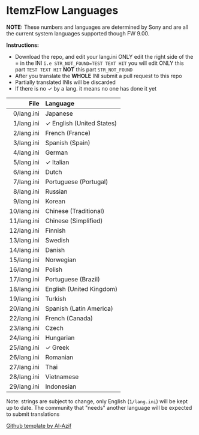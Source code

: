# ItemzFlow Languages

**NOTE:** These numbers and languages are determined by Sony and are all the current system languages supported though FW 9.00.


**Instructions:** 
- Download the repo, and edit your lang.ini ONLY edit the right side of the = in the INI
`i.e STR_NOT_FOUND=TEST TEXT HIT` you will edit ONLY this part `TEST TEXT HIT` **NOT** this part `STR_NOT_FOUND`  
- After you translate the **WHOLE** INI submit a pull request to this repo
- Partially translated INIs will be discarded
- If there is no ✓ by a lang. it means no one has done it yet




|  File   |         Language         |
|--------:|:-------------------------|
| 0/lang.ini |  Japanese                 |
| 1/lang.ini | ✓ English (United States)   |
| 2/lang.ini | French (France)          |
| 3/lang.ini |  Spanish (Spain)          |
| 4/lang.ini |  German                   |
| 5/lang.ini |  ✓ Italian                  |
| 6/lang.ini | Dutch                    |
| 7/lang.ini |  Portuguese (Portugal)    |
| 8/lang.ini |  Russian                  |
| 9/lang.ini | Korean                   |
| 10/lang.ini | Chinese (Traditional)    |
| 11/lang.ini | Chinese (Simplified)     |
| 12/lang.ini |  Finnish                  |
| 13/lang.ini | Swedish                  |
| 14/lang.ini | Danish                   |
| 15/lang.ini | Norwegian                |
| 16/lang.ini | Polish                   |
| 17/lang.ini |  Portuguese (Brazil)      |
| 18/lang.ini | English (United Kingdom) |
| 19/lang.ini | Turkish                  |
| 20/lang.ini | Spanish (Latin America)  |
| 22/lang.ini | French (Canada)          |
| 23/lang.ini |  Czech                    |
| 24/lang.ini | Hungarian                |
| 25/lang.ini | ✓ Greek                    |
| 26/lang.ini | Romanian                 |
| 27/lang.ini | Thai                     |
| 28/lang.ini | Vietnamese               |
| 29/lang.ini | Indonesian               |


Note: strings are subject to change, only English (`1/lang.ini`) will be kept up to date. The community that "needs" another language will be expected to submit translations

[Github template by Al-Azif](https://github.com/Al-Azif/ps4-payload-guest-languages)
